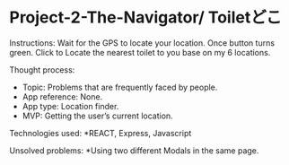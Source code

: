 # Project-2-The-Navigator/ Toiletどこ
Instructions: 
Wait for the GPS to locate your location. Once button turns green. Click to Locate the nearest toilet to you base on my 6 locations.

Thought process:

* Topic: Problems that are frequently faced by people.
* App reference: None. 
* App type:  Location finder.
* MVP: Getting the user’s current location.

Technologies used: *REACT, Express, Javascript

Unsolved problems: *Using two different Modals in the same page.
